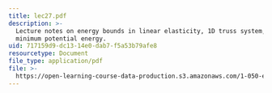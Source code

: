 ```yaml
---
title: lec27.pdf
description: >-
  Lecture notes on energy bounds in linear elasticity, 1D truss system, and
  minimum potential energy.
uid: 717159d9-dc13-14e0-dab7-f5a53b79afe8
resourcetype: Document
file_type: application/pdf
file: >-
  https://open-learning-course-data-production.s3.amazonaws.com/1-050-engineering-mechanics-i-fall-2007/717159d9dc1314e0dab7f5a53b79afe8_lec27.pdf
---
```

